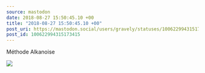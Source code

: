 ```yaml
---
source: mastodon
date: 2018-08-27 15:50:45.10 +00
title: "2018-08-27 15:50:45.10 +00"
post_uri: https://mastodon.social/users/gravely/statuses/100622994315173415
post_id: 100622994315173415
---
```

Méthode Alkanoise


![](/images/5834504.jpeg)

